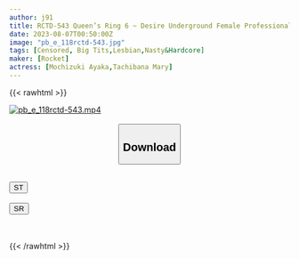 ```yaml
---
author: j91
title: RCTD-543 Queen’s Ring 6 ~ Desire Underground Female Professional Lesbian ~ Ayaka Mochizuki Mary Tachibana
date: 2023-08-07T00:50:00Z
image: "pb_e_118rctd-543.jpg"
tags: [Censored, Big Tits,Lesbian,Nasty&Hardcore]
maker: [Rocket]
actress: [Mochizuki Ayaka,Tachibana Mary]
---
```



{{< rawhtml >}}

<div class="video" data-videoid="aPBlXL9VdVCx6dw">
    <a href="javascript:;">
        <img src="https://my.j91.asia/posts/pb_e_118rctd-543/pb_e_118rctd-543.jpg" width="WIDTH" height="HEIGHT" alt="pb_e_118rctd-543.mp4" loading="lazy">
    </a>
</div>

<script type="text/javascript" src="https://j91.asia/asset/on-demand-st.js"></script>

<br>
  <link rel="stylesheet" href="https://j91.asia/asset/bs5.css">
  
  <center>
  <button class="btn btn-primary" type="button" data-bs-toggle="collapse" data-bs-target=".multi-collapse" aria-expanded="false" aria-controls="multiCollapseExample1 multiCollapseExample2"><h2>Download</h2></button></center>
</p>
<div class="row">
  <div class="col">
    <div class="collapse multi-collapse" id="multiCollapseExample1">
      <div class="card card-body">
	      	      <br>
<div class="buttons">  
<a href="https://streamtape.to/v/aPBlXL9VdVCx6dw"><button class="btn-hover color-3"><i class="fa fa-download"></i> ST</button></a></div>
    </div>
  </div>
</div>
  <div class="col">
    <div class="collapse multi-collapse" id="multiCollapseExample2">
      <div class="card card-body">
	      <br>
<div class="buttons">
    <a href="https://streamruby.com/3c37pm6gcrun"><button class="btn-hover color-9"><i class="fa fa-download"></i> SR</button></a></div>
<br><br>
      </div>
    </div>
  </div>
</div>

{{< /rawhtml >}}